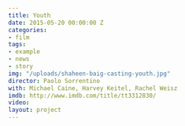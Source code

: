 ```yaml
---
title: Youth
date: 2015-05-20 00:00:00 Z
categories:
- film
tags:
- example
- news
- story
img: "/uploads/shaheen-baig-casting-youth.jpg"
director: Paolo Sorrentino
with: Michael Caine, Harvey Keitel, Rachel Weisz
imdb: http://www.imdb.com/title/tt3312830/
video: 
layout: project
---
```


